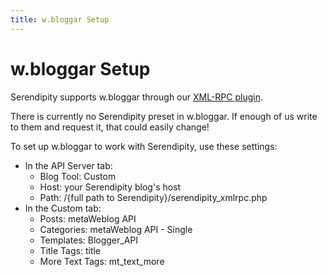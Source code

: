 ```yaml
---
title: w.bloggar Setup
---
```


# w.bloggar Setup

Serendipity supports w.bloggar through our [XML-RPC plugin](http://spartacus.s9y.org/cvs/additional_plugins/serendipity_event_xmlrpc.zip).

There is currently no Serendipity preset in w.bloggar. If enough of us write to them and request it, that could easily change!

To set up w.bloggar to work with Serendipity, use these settings:

* In the API Server tab:
  * Blog Tool: Custom
  * Host: your Serendipity blog's host
  * Path: /{full path to Serendipity}/serendipity\_xmlrpc.php
* In the Custom tab:
  * Posts: metaWeblog API
  * Categories: metaWeblog API - Single
  * Templates: Blogger\_API
  * Title Tags: title
  * More Text Tags: mt\_text\_more
